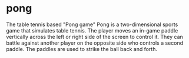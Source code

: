 # pong
The table tennis based "Pong game"
Pong is a two-dimensional sports game that simulates table tennis. 
The player moves an in-game paddle vertically across the left or right side of the screen to control it. They can battle against another player on the opposite side who controls a second paddle. The paddles are used to strike the ball back and forth. 
